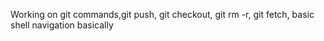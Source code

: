 Working on git commands,git push, git checkout, git rm -r, git fetch, basic shell navigation basically
